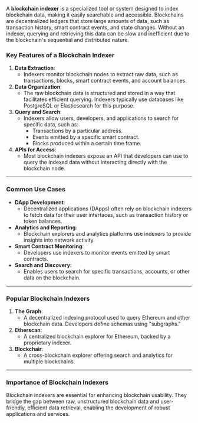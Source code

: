 A **blockchain indexer** is a specialized tool or system designed to index blockchain data, making it easily searchable and accessible. Blockchains are decentralized ledgers that store large amounts of data, such as transaction history, smart contract events, and state changes. Without an indexer, querying and retrieving this data can be slow and inefficient due to the blockchain's sequential and distributed nature.

### Key Features of a Blockchain Indexer

1.  **Data Extraction**:
    *   Indexers monitor blockchain nodes to extract raw data, such as transactions, blocks, smart contract events, and account balances.
2.  **Data Organization**:
    *   The raw blockchain data is structured and stored in a way that facilitates efficient querying. Indexers typically use databases like PostgreSQL or Elasticsearch for this purpose.
3.  **Query and Search**:
    *   Indexers allow users, developers, and applications to search for specific data, such as:
        *   Transactions by a particular address.
        *   Events emitted by a specific smart contract.
        *   Blocks produced within a certain time frame.
4.  **APIs for Access**:
    *   Most blockchain indexers expose an API that developers can use to query the indexed data without interacting directly with the blockchain node.

* * *

### Common Use Cases

*   **DApp Development**:
    *   Decentralized applications (DApps) often rely on blockchain indexers to fetch data for their user interfaces, such as transaction history or token balances.
*   **Analytics and Reporting**:
    *   Blockchain explorers and analytics platforms use indexers to provide insights into network activity.
*   **Smart Contract Monitoring**:
    *   Developers use indexers to monitor events emitted by smart contracts.
*   **Search and Discovery**:
    *   Enables users to search for specific transactions, accounts, or other data on the blockchain.

* * *

### Popular Blockchain Indexers

1.  **The Graph**:
    *   A decentralized indexing protocol used to query Ethereum and other blockchain data. Developers define schemas using "subgraphs."
2.  **Etherscan**:
    *   A centralized blockchain explorer for Ethereum, backed by a proprietary indexer.
3.  **Blockchair**:
    *   A cross-blockchain explorer offering search and analytics for multiple blockchains.

* * *

### Importance of Blockchain Indexers

Blockchain indexers are essential for enhancing blockchain usability. They bridge the gap between raw, unstructured blockchain data and user-friendly, efficient data retrieval, enabling the development of robust applications and services.